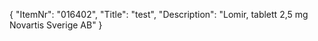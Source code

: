 {
  "ItemNr": "016402",
  "Title": "test",
  "Description": "Lomir, tablett 2,5 mg Novartis Sverige AB"
}